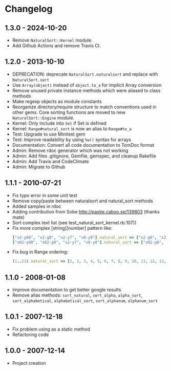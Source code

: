 # Changelog

## 1.3.0 - 2024-10-20

* Remove `NaturalSort::Kernel` module.
* Add Github Actions and remove Travis CI.

## 1.2.0 - 2013-10-10

* DEPRECATION: deprecate `NaturalSort.naturalsort` and replace with `NaturalSort.sort`
* Use `Array(object)` instead of `object.to_a` for implicit Array conversion
* Remove unused private instance methods which were aliased to class methods
* Make regexp objects as module constants
* Reorganize directory/require structure to match conventions used in other gems. Core sorting functions are moved to new `NaturalSort::Engine` module.
* Kernel: Only include into `Set` if Set is defined
* Kernel: `Range#natural_sort` is now an alias to `Range#to_a`
* Test: Upgrade to use Minitest gem
* Test: Improve readability by using `%w()` syntax for arrays
* Documentation: Convert all code documentation to TomDoc format
* Admin: Remove rdoc generator which was not working
* Admin: Add files .gitignore, Gemfile, gemspec, and cleanup Rakefile
* Admin: Add Travis and CodeClimate
* Admin: Migrate to Github

## 1.1.1 - 2010-07-21

* Fix typo error in some unit test
* Remove copy/paste between naturalsort and natural_sort methods
* Added samples in rdoc
* Adding contribution from Sobe http://pastie.caboo.se/139803 (thanks mate)
* Sort complex text list (see test_natural_sort_kernel.rb:107))
* Fix more complex [string][number] pattern like:
   ```ruby
   ["x2-y08", "x2-g8", "x2-y7", "x8-y8"].natural_sort => ["x2-g8", "x2-y7", "x2-y08", "x8-y8"]
   ["x02-y08", "x02-g8", "x2-y7", "x8-y8"].natural_sort => ["x02-g8", "x2-y7", "x02-y08", "x8-y8"]
   ```
* Fix bug in Range ordering:
   ```ruby
   (1..21).natural_sort => [1, 2, 3, 4, 5, 6, 7, 8, 9, 10, 11, 12, 13, 14, 15, 16, 17, 18, 19, 20, 21]
   ```

## 1.1.0 - 2008-01-08

* Improve documentation to get better google results
* Remove alias methods: `sort_natural`, `sort_alpha`, `alpha_sort`, `sort_alphabetical`, `alphabetical_sort`, `sort_alphanum`, `alphanum_sort`

## 1.0.1 - 2007-12-18

* Fix problem using as a static method
* Refactoring code

## 1.0.0 - 2007-12-14

* Project creation
